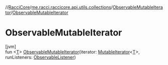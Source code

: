 //[RacciCore](../../../index.md)/[me.racci.raccicore.api.utils.collections](../index.md)/[ObservableMutableIterator](index.md)/[ObservableMutableIterator](-observable-mutable-iterator.md)

# ObservableMutableIterator

[jvm]\
fun &lt;[T](index.md)&gt; [ObservableMutableIterator](-observable-mutable-iterator.md)(iterator: [MutableIterator](https://kotlinlang.org/api/latest/jvm/stdlib/kotlin.collections/-mutable-iterator/index.html)&lt;[T](index.md)&gt;,
runListeners: [ObservableListener](../index.md#290302064%2FClasslikes%2F-1216412040))
